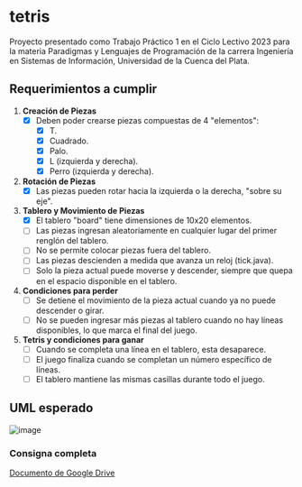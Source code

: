 # tetris

Proyecto presentado como Trabajo Práctico 1 en el Ciclo Lectivo 2023 para la materia Paradigmas y Lenguajes de Programación de la carrera Ingeniería en Sistemas de Información, Universidad de la Cuenca del Plata.

## Requerimientos a cumplir

1. **Creación de Piezas**
    - [x] Deben poder crearse piezas compuestas de 4 "elementos":
        - [x] T.
        - [x] Cuadrado.
        - [x] Palo.
        - [x] L (izquierda y derecha).
        - [x] Perro (izquierda y derecha).

2. **Rotación de Piezas**
    - [x] Las piezas pueden rotar hacia la izquierda o la derecha, "sobre su eje".

3. **Tablero y Movimiento de Piezas**
    - [x] El tablero "board" tiene dimensiones de 10x20 elementos.
    - [ ] Las piezas ingresan aleatoriamente en cualquier lugar del primer renglón del tablero.
    - [ ] No se permite colocar piezas fuera del tablero.
    - [ ] Las piezas descienden a medida que avanza un reloj (tick.java).
    - [ ] Solo la pieza actual puede moverse y descender, siempre que quepa en el espacio disponible en el tablero.

4. **Condiciones para perder**
    - [ ] Se detiene el movimiento de la pieza actual cuando ya no puede descender o girar.
    - [ ] No se pueden ingresar más piezas al tablero cuando no hay líneas disponibles, lo que marca el final del juego.

5. **Tetris y condiciones para ganar**
    - [ ] Cuando se completa una línea en el tablero, esta desaparece.
    - [ ] El juego finaliza cuando se completan un número específico de líneas.
    - [ ] El tablero mantiene las mismas casillas durante todo el juego.
  
## UML esperado
![image](https://github.com/StivenAlexis/tetris/assets/68785609/b91a00b5-88d2-4cf7-aadc-d02ebfb3b4a6)


### Consigna completa

[Documento de Google Drive](https://docs.google.com/document/d/1Q8-DyXBk7Z8GW0YhhHe6swtRJrqpNcLw9915FJjFH9Y/)
